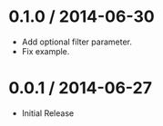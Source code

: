 
0.1.0 / 2014-06-30 
==================

  * Add optional filter parameter.
  * Fix example.

0.0.1 / 2014-06-27
==================

  * Initial Release 
